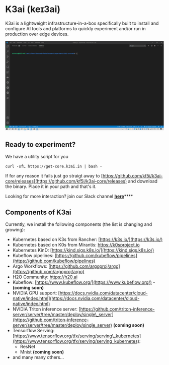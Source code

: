 # K3ai \(keɪ3ai\)

K3ai is a lightweight infrastructure-in-a-box specifically built to install and configure AI tools and platforms to quickly experiment and/or run in production over edge devices.

![](.gitbook/assets/k3ai-h2o-k0s.gif)

## Ready to experiment?

We have a  utility script for you 

```text
curl -sfL https://get-core.k3ai.in | bash -
```

If for any reason it fails just go straigt away to [https://github.com/kf5i/k3ai-core/releases](https://github.com/kf5i/k3ai-core/releases) and download the binary. Place it in your path and that's it.

Looking for more interaction? join our Slack channel [**here**](https://join.slack.com/t/k3ai/shared_invite/zt-j61vfvkx-tCD~k9l2218lu7ZplRLGNA)\*\*\*\*

## Components of K3ai

Currently, we install the following components \(the list is changing and growing\):

* Kubernetes based on K3s from Rancher: [https://k3s.io/](https://k3s.io/)
* Kubernetes based on K0s from Mirantis: https://k0sproject.io
* Kubernetes KinD: [https://kind.sigs.k8s.io/](https://kind.sigs.k8s.io/)
* Kubeflow pipelines: [https://github.com/kubeflow/pipelines](https://github.com/kubeflow/pipelines)
* Argo Workflows: [https://github.com/argoproj/argo](https://github.com/argoproj/argo)
* H2O Community: https://h20.ai
* Kubeflow: [https://www.kubeflow.org/](https://www.kubeflow.org/) - **\(coming soon\)**
* NVIDIA GPU support: [https://docs.nvidia.com/datacenter/cloud-native/index.html](https://docs.nvidia.com/datacenter/cloud-native/index.html)
* NVIDIA Triton inference server: [https://github.com/triton-inference-server/server/tree/master/deploy/single\_server](https://github.com/triton-inference-server/server/tree/master/deploy/single_server) **\(coming soon\)**
* Tensorflow Serving: [https://www.tensorflow.org/tfx/serving/serving\_kubernetes](https://www.tensorflow.org/tfx/serving/serving_kubernetes):
  * ResNet
  * Mnist **\(coming soon\)**
* and many many others...

